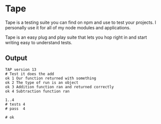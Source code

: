 # Tape

Tape is a testing suite you can find on npm and use to test your projects. I personally use it for all of my node modules and applications.

Tape is an easy plug and play suite that lets you hop right in and start writing easy to understand tests.

## Output

```
TAP version 13
# Test it does the add
ok 1 Our function returned with something
ok 2 The type of run is an object
ok 3 Addition function ran and returned correctly
ok 4 Subtraction function ran

1..4
# tests 4
# pass  4

# ok
```
